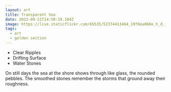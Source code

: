 ```yaml
---
layout: art
title: Transparent Sea
date: 2022-09-21T14:50:19.104Z
image: https://live.staticflickr.com/65535/52374413464_19f0ea068e_h_d.jpg
tags:
  - art
  - golden section
---
```

* Clear Ripples
* Drifting Surface
* Water Stones

On still days the sea at the shore shows through like glass, the rounded pebbles. The smoothed stones remember the storms that ground away their roughness.
